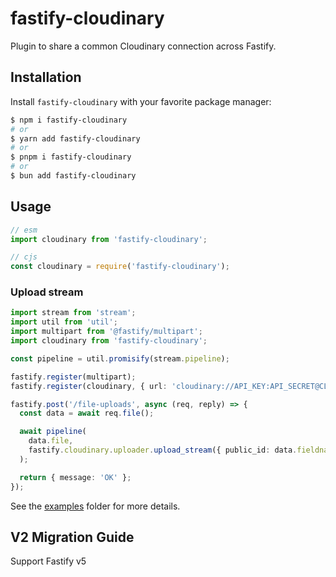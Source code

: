 # fastify-cloudinary

Plugin to share a common Cloudinary connection across Fastify.

## Installation

Install `fastify-cloudinary` with your favorite package manager:

```sh
$ npm i fastify-cloudinary
# or
$ yarn add fastify-cloudinary
# or
$ pnpm i fastify-cloudinary
# or
$ bun add fastify-cloudinary
```

## Usage

```js
// esm
import cloudinary from 'fastify-cloudinary';

// cjs
const cloudinary = require('fastify-cloudinary');
```

### Upload stream

```ts
import stream from 'stream';
import util from 'util';
import multipart from '@fastify/multipart';
import cloudinary from 'fastify-cloudinary';

const pipeline = util.promisify(stream.pipeline);

fastify.register(multipart);
fastify.register(cloudinary, { url: 'cloudinary://API_KEY:API_SECRET@CLOUD_NAME' });

fastify.post('/file-uploads', async (req, reply) => {
  const data = await req.file();

  await pipeline(
    data.file,
    fastify.cloudinary.uploader.upload_stream({ public_id: data.fieldname }),
  );

  return { message: 'OK' };
});
```

See the [examples](./examples) folder for more details.

## V2 Migration Guide

Support Fastify v5
